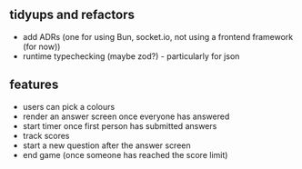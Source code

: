 ## tidyups and refactors

- add ADRs (one for using Bun, socket.io, not using a frontend framework (for
  now))
- runtime typechecking (maybe zod?) - particularly for json

## features

- users can pick a colours
- render an answer screen once everyone has answered
- start timer once first person has submitted answers
- track scores
- start a new question after the answer screen
- end game (once someone has reached the score limit)

